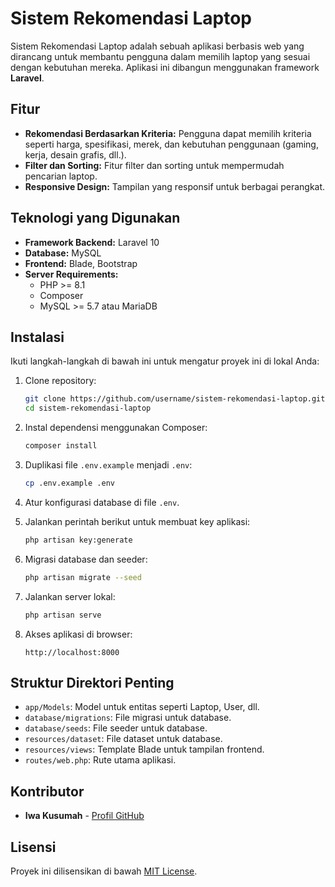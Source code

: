 # Sistem Rekomendasi Laptop

Sistem Rekomendasi Laptop adalah sebuah aplikasi berbasis web yang dirancang untuk membantu pengguna dalam memilih laptop yang sesuai dengan kebutuhan mereka. Aplikasi ini dibangun menggunakan framework **Laravel**.

## Fitur

- **Rekomendasi Berdasarkan Kriteria:** Pengguna dapat memilih kriteria seperti harga, spesifikasi, merek, dan kebutuhan penggunaan (gaming, kerja, desain grafis, dll.).
- **Filter dan Sorting:** Fitur filter dan sorting untuk mempermudah pencarian laptop.
- **Responsive Design:** Tampilan yang responsif untuk berbagai perangkat.

## Teknologi yang Digunakan

- **Framework Backend:** Laravel 10
- **Database:** MySQL
- **Frontend:** Blade, Bootstrap
- **Server Requirements:**
  - PHP >= 8.1
  - Composer
  - MySQL >= 5.7 atau MariaDB

## Instalasi

Ikuti langkah-langkah di bawah ini untuk mengatur proyek ini di lokal Anda:

1. Clone repository:
    ```bash
    git clone https://github.com/username/sistem-rekomendasi-laptop.git
    cd sistem-rekomendasi-laptop
    ```

2. Instal dependensi menggunakan Composer:
    ```bash
    composer install
    ```

3. Duplikasi file `.env.example` menjadi `.env`:
    ```bash
    cp .env.example .env
    ```

4. Atur konfigurasi database di file `.env`.

5. Jalankan perintah berikut untuk membuat key aplikasi:
    ```bash
    php artisan key:generate
    ```

6. Migrasi database dan seeder:
    ```bash
    php artisan migrate --seed
    ```

7. Jalankan server lokal:
    ```bash
    php artisan serve
    ```

8. Akses aplikasi di browser:
    ```
    http://localhost:8000
    ```

## Struktur Direktori Penting

- `app/Models`: Model untuk entitas seperti Laptop, User, dll.
- `database/migrations`: File migrasi untuk database.
- `database/seeds`: File seeder untuk database.
- `resources/dataset`: File dataset untuk database.
- `resources/views`: Template Blade untuk tampilan frontend.
- `routes/web.php`: Rute utama aplikasi.

## Kontributor

- **Iwa Kusumah** - [Profil GitHub](https://github.com/iwaakusumah)  

## Lisensi

Proyek ini dilisensikan di bawah [MIT License](LICENSE).